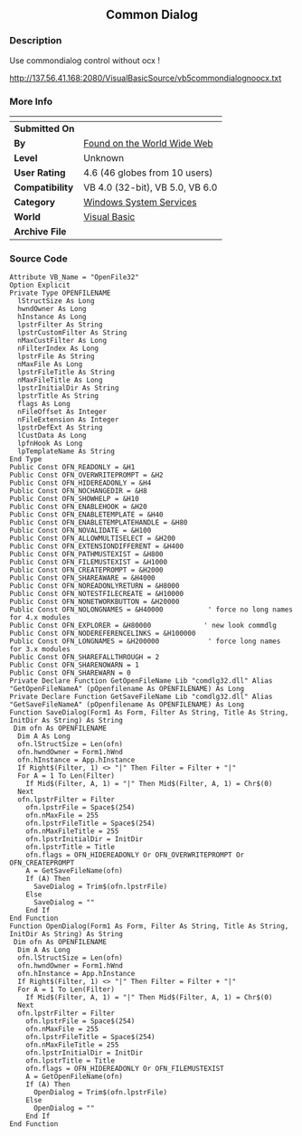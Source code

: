 ﻿<div align="center">

## Common Dialog


</div>

### Description

Use commondialog control without ocx !

http://137.56.41.168:2080/VisualBasicSource/vb5commondialognoocx.txt
 
### More Info
 


<span>             |<span>
---                |---
**Submitted On**   |
**By**             |[Found on the World Wide Web](https://github.com/Planet-Source-Code/PSCIndex/blob/master/ByAuthor/found-on-the-world-wide-web.md)
**Level**          |Unknown
**User Rating**    |4.6 (46 globes from 10 users)
**Compatibility**  |VB 4\.0 \(32\-bit\), VB 5\.0, VB 6\.0
**Category**       |[Windows System Services](https://github.com/Planet-Source-Code/PSCIndex/blob/master/ByCategory/windows-system-services__1-35.md)
**World**          |[Visual Basic](https://github.com/Planet-Source-Code/PSCIndex/blob/master/ByWorld/visual-basic.md)
**Archive File**   |[](https://github.com/Planet-Source-Code/found-on-the-world-wide-web-common-dialog__1-699/archive/master.zip)





### Source Code

```
Attribute VB_Name = "OpenFile32"
Option Explicit
Private Type OPENFILENAME
  lStructSize As Long
  hwndOwner As Long
  hInstance As Long
  lpstrFilter As String
  lpstrCustomFilter As String
  nMaxCustFilter As Long
  nFilterIndex As Long
  lpstrFile As String
  nMaxFile As Long
  lpstrFileTitle As String
  nMaxFileTitle As Long
  lpstrInitialDir As String
  lpstrTitle As String
  flags As Long
  nFileOffset As Integer
  nFileExtension As Integer
  lpstrDefExt As String
  lCustData As Long
  lpfnHook As Long
  lpTemplateName As String
End Type
Public Const OFN_READONLY = &H1
Public Const OFN_OVERWRITEPROMPT = &H2
Public Const OFN_HIDEREADONLY = &H4
Public Const OFN_NOCHANGEDIR = &H8
Public Const OFN_SHOWHELP = &H10
Public Const OFN_ENABLEHOOK = &H20
Public Const OFN_ENABLETEMPLATE = &H40
Public Const OFN_ENABLETEMPLATEHANDLE = &H80
Public Const OFN_NOVALIDATE = &H100
Public Const OFN_ALLOWMULTISELECT = &H200
Public Const OFN_EXTENSIONDIFFERENT = &H400
Public Const OFN_PATHMUSTEXIST = &H800
Public Const OFN_FILEMUSTEXIST = &H1000
Public Const OFN_CREATEPROMPT = &H2000
Public Const OFN_SHAREAWARE = &H4000
Public Const OFN_NOREADONLYRETURN = &H8000
Public Const OFN_NOTESTFILECREATE = &H10000
Public Const OFN_NONETWORKBUTTON = &H20000
Public Const OFN_NOLONGNAMES = &H40000           ' force no long names for 4.x modules
Public Const OFN_EXPLORER = &H80000             ' new look commdlg
Public Const OFN_NODEREFERENCELINKS = &H100000
Public Const OFN_LONGNAMES = &H200000            ' force long names for 3.x modules
Public Const OFN_SHAREFALLTHROUGH = 2
Public Const OFN_SHARENOWARN = 1
Public Const OFN_SHAREWARN = 0
Private Declare Function GetOpenFileName Lib "comdlg32.dll" Alias "GetOpenFileNameA" (pOpenfilename As OPENFILENAME) As Long
Private Declare Function GetSaveFileName Lib "comdlg32.dll" Alias "GetSaveFileNameA" (pOpenfilename As OPENFILENAME) As Long
Function SaveDialog(Form1 As Form, Filter As String, Title As String, InitDir As String) As String
 Dim ofn As OPENFILENAME
  Dim A As Long
  ofn.lStructSize = Len(ofn)
  ofn.hwndOwner = Form1.hWnd
  ofn.hInstance = App.hInstance
  If Right$(Filter, 1) <> "|" Then Filter = Filter + "|"
  For A = 1 To Len(Filter)
    If Mid$(Filter, A, 1) = "|" Then Mid$(Filter, A, 1) = Chr$(0)
  Next
  ofn.lpstrFilter = Filter
    ofn.lpstrFile = Space$(254)
    ofn.nMaxFile = 255
    ofn.lpstrFileTitle = Space$(254)
    ofn.nMaxFileTitle = 255
    ofn.lpstrInitialDir = InitDir
    ofn.lpstrTitle = Title
    ofn.flags = OFN_HIDEREADONLY Or OFN_OVERWRITEPROMPT Or OFN_CREATEPROMPT
    A = GetSaveFileName(ofn)
    If (A) Then
      SaveDialog = Trim$(ofn.lpstrFile)
    Else
      SaveDialog = ""
    End If
End Function
Function OpenDialog(Form1 As Form, Filter As String, Title As String, InitDir As String) As String
 Dim ofn As OPENFILENAME
  Dim A As Long
  ofn.lStructSize = Len(ofn)
  ofn.hwndOwner = Form1.hWnd
  ofn.hInstance = App.hInstance
  If Right$(Filter, 1) <> "|" Then Filter = Filter + "|"
  For A = 1 To Len(Filter)
    If Mid$(Filter, A, 1) = "|" Then Mid$(Filter, A, 1) = Chr$(0)
  Next
  ofn.lpstrFilter = Filter
    ofn.lpstrFile = Space$(254)
    ofn.nMaxFile = 255
    ofn.lpstrFileTitle = Space$(254)
    ofn.nMaxFileTitle = 255
    ofn.lpstrInitialDir = InitDir
    ofn.lpstrTitle = Title
    ofn.flags = OFN_HIDEREADONLY Or OFN_FILEMUSTEXIST
    A = GetOpenFileName(ofn)
    If (A) Then
      OpenDialog = Trim$(ofn.lpstrFile)
    Else
      OpenDialog = ""
    End If
End Function
```

